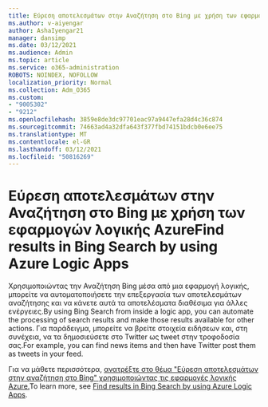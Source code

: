 ```yaml
---
title: Εύρεση αποτελεσμάτων στην Αναζήτηση στο Bing με χρήση των εφαρμογών λογικής Azure
ms.author: v-aiyengar
author: AshaIyengar21
manager: dansimp
ms.date: 03/12/2021
ms.audience: Admin
ms.topic: article
ms.service: o365-administration
ROBOTS: NOINDEX, NOFOLLOW
localization_priority: Normal
ms.collection: Adm_O365
ms.custom:
- "9005302"
- "9212"
ms.openlocfilehash: 3859e8de3dc97701eac97a9447efa28d4c36c874
ms.sourcegitcommit: 74663ad4a32dfa643f377fbd74151bdcb0e6ee75
ms.translationtype: MT
ms.contentlocale: el-GR
ms.lasthandoff: 03/12/2021
ms.locfileid: "50816269"
---
```

# <a name="find-results-in-bing-search-by-using-azure-logic-apps"></a><span data-ttu-id="996ae-102">Εύρεση αποτελεσμάτων στην Αναζήτηση στο Bing με χρήση των εφαρμογών λογικής Azure</span><span class="sxs-lookup"><span data-stu-id="996ae-102">Find results in Bing Search by using Azure Logic Apps</span></span>

<span data-ttu-id="996ae-103">Χρησιμοποιώντας την Αναζήτηση Bing μέσα από μια εφαρμογή λογικής, μπορείτε να αυτοματοποιήσετε την επεξεργασία των αποτελεσμάτων αναζήτησης και να κάνετε αυτά τα αποτελέσματα διαθέσιμα για άλλες ενέργειες.</span><span class="sxs-lookup"><span data-stu-id="996ae-103">By using Bing Search from inside a logic app, you can automate the processing of search results and make those results available for other actions.</span></span> <span data-ttu-id="996ae-104">Για παράδειγμα, μπορείτε να βρείτε στοιχεία ειδήσεων και, στη συνέχεια, να τα δημοσιεύσετε στο Twitter ως tweet στην τροφοδοσία σας.</span><span class="sxs-lookup"><span data-stu-id="996ae-104">For example, you can find news items and then have Twitter post them as tweets in your feed.</span></span>

<span data-ttu-id="996ae-105">Για να μάθετε περισσότερα, [ανατρέξτε στο θέμα "Εύρεση αποτελεσμάτων στην αναζήτηση στο Bing" χρησιμοποιώντας τις εφαρμογές λογικής Azure.](https://go.microsoft.com/fwlink/?linkid=2151928)</span><span class="sxs-lookup"><span data-stu-id="996ae-105">To learn more, see [Find results in Bing Search by using Azure Logic Apps](https://go.microsoft.com/fwlink/?linkid=2151928).</span></span>
